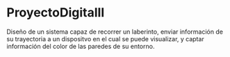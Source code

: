 # ProyectoDigitalII
Diseño de un sistema capaz de recorrer un laberinto, enviar información de su trayectoria a un dispositvo en el cual se puede visualizar, y captar información del color de las paredes de su entorno.
